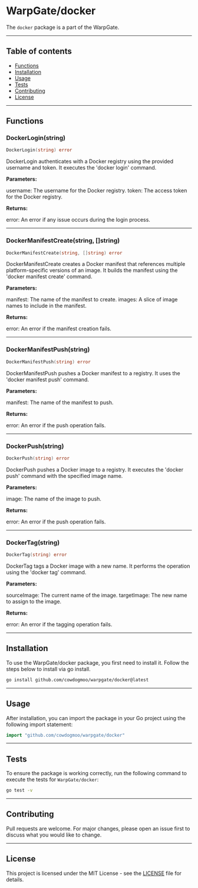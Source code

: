 # WarpGate/docker

The `docker` package is a part of the WarpGate.

---

## Table of contents

- [Functions](#functions)
- [Installation](#installation)
- [Usage](#usage)
- [Tests](#tests)
- [Contributing](#contributing)
- [License](#license)

---

## Functions

### DockerLogin(string)

```go
DockerLogin(string) error
```

DockerLogin authenticates with a Docker registry using the provided username
and token. It executes the 'docker login' command.

**Parameters:**

username: The username for the Docker registry.
token: The access token for the Docker registry.

**Returns:**

error: An error if any issue occurs during the login process.

---

### DockerManifestCreate(string, []string)

```go
DockerManifestCreate(string, []string) error
```

DockerManifestCreate creates a Docker manifest that references multiple
platform-specific versions of an image. It builds the manifest using the
'docker manifest create' command.

**Parameters:**

manifest: The name of the manifest to create.
images: A slice of image names to include in the manifest.

**Returns:**

error: An error if the manifest creation fails.

---

### DockerManifestPush(string)

```go
DockerManifestPush(string) error
```

DockerManifestPush pushes a Docker manifest to a registry. It uses the
'docker manifest push' command.

**Parameters:**

manifest: The name of the manifest to push.

**Returns:**

error: An error if the push operation fails.

---

### DockerPush(string)

```go
DockerPush(string) error
```

DockerPush pushes a Docker image to a registry. It executes the 'docker push'
command with the specified image name.

**Parameters:**

image: The name of the image to push.

**Returns:**

error: An error if the push operation fails.

---

### DockerTag(string)

```go
DockerTag(string) error
```

DockerTag tags a Docker image with a new name. It performs the operation
using the 'docker tag' command.

**Parameters:**

sourceImage: The current name of the image.
targetImage: The new name to assign to the image.

**Returns:**

error: An error if the tagging operation fails.

---

## Installation

To use the WarpGate/docker package, you first need to install it.
Follow the steps below to install via go install.

```bash
go install github.com/cowdogmoo/warpgate/docker@latest
```

---

## Usage

After installation, you can import the package in your Go project
using the following import statement:

```go
import "github.com/cowdogmoo/warpgate/docker"
```

---

## Tests

To ensure the package is working correctly, run the following
command to execute the tests for `WarpGate/docker`:

```bash
go test -v
```

---

## Contributing

Pull requests are welcome. For major changes,
please open an issue first to discuss what
you would like to change.

---

## License

This project is licensed under the MIT
License - see the [LICENSE](https://github.com/CowDogMoo/WarpGate/blob/main/LICENSE)
file for details.
